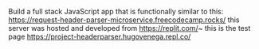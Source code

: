 Build a full stack JavaScript app that is functionally similar to this: https://request-header-parser-microservice.freecodecamp.rocks/
this server was hosted and developed from https://replit.com/~
this is the test page https://project-headerparser.hugovenega.repl.co/